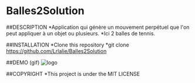 # Balles2Solution

##DESCRIPTION
*Application qui génère un mouvement perpétuel que l'on peut appliquer à un objet ou plusieurs.
*Ici 2 balles de tennis.

##INSTALLATION
*Clone this repository
*git clone  https://github.com/Lrlalie/Balles2Solution

##DEMO (gif)
![logo](BALLES.gif)

##COPYRIGHT
*This project is under the MIT LICENSE
